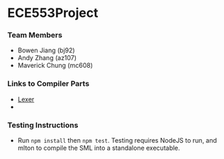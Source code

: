 # ECE553Project

### Team Members
* Bowen Jiang (bj92)
* Andy Zhang (az107)
* Maverick Chung (mc608)

### Links to Compiler Parts
* [Lexer](https://gitlab.oit.duke.edu/bj92/ece553project/-/tree/master/src/lexer)
* 

### Testing Instructions
* Run `npm install` then `npm test`. Testing requires NodeJS to run, and mlton to compile the SML into a standalone executable.